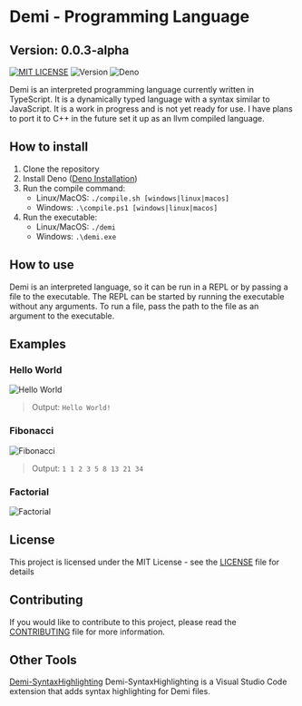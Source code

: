 <!-- Title for the project -->
# Demi - Programming Language

## Version: 0.0.3-alpha

<!-- Badges -->
[![MIT LICENSE](https://img.shields.io/badge/License-MIT-blue.svg)](LICENSE)
![Version](https://img.shields.io/badge/Version-0.0.3_alpha-blue)
![Deno](https://img.shields.io/badge/Deno-17.8.0-blue)

<!-- Project mini description -->
Demi is an interpreted programming language currently written in TypeScript. It is a dynamically typed language with a syntax similar to JavaScript. It is a work in progress and is not yet ready for use. I have plans to port it to C++ in the future set it up as an llvm compiled language.

<!-- How to install -->
## How to install

1. Clone the repository
2. Install Deno ([Deno Installation](https://deno.land/manual@v1.35.2/getting_started/installation))
3. Run the compile command:
   - Linux/MacOS: `./compile.sh [windows|linux|macos]`
   - Windows: `.\compile.ps1 [windows|linux|macos]`
4. Run the executable:
   - Linux/MacOS: `./demi`
   - Windows: `.\demi.exe`

<!-- How to use -->
## How to use

Demi is an interpreted language, so it can be run in a REPL or by passing a file to the executable. The REPL can be started by running the executable without any arguments. To run a file, pass the path to the file as an argument to the executable.

<!-- Examples -->
## Examples

### Hello World

![Hello World](images/helloworld.png)
> Output: `Hello World!`

### Fibonacci

![Fibonacci](images/fibonacci.png)
> Output: `1 1 2 3 5 8 13 21 34`

### Factorial

![Factorial](images/factorial.png)

## License

This project is licensed under the MIT License - see the [LICENSE](LICENSE) file for details

## Contributing

If you would like to contribute to this project, please read the [CONTRIBUTING](CONTRIBUTING.md) file for more information.

## Other Tools

[Demi-SyntaxHighlighting](https://marketplace.visualstudio.com/items?itemName=bobrossrtx.demi-syntax)
Demi-SyntaxHighlighting is a Visual Studio Code extension that adds syntax highlighting for Demi files.
